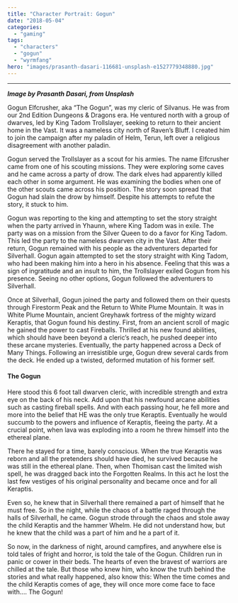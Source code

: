 ```yaml
---
title: "Character Portrait: Gogun"
date: "2018-05-04"
categories: 
  - "gaming"
tags: 
  - "characters"
  - "gogun"
  - "wyrmfang"
hero: "images/prasanth-dasari-116681-unsplash-e1527779348880.jpg"
---
```


* * *

**_Image by Prasanth Dasari, from Unsplash_**

Gogun Elfcrusher, aka “The Gogun”, was my cleric of Silvanus. He was from our 2nd Edition Dungeons & Dragons era. He ventured north with a group of dwarves, led by King Tadom Trollslayer, seeking to return to their ancient home in the Vast. It was a nameless city north of Raven’s Bluff. I created him to join the campaign after my paladin of Helm, Terun, left over a religious disagreement with another paladin.

Gogun served the Trollslayer as a scout for his armies. The name Elfcrusher came from one of his scouting missions. They were exploring some caves and he came across a party of drow. The dark elves had apparently killed each other in some argument. He was examining the bodies when one of the other scouts came across his position. The story soon spread that Gogun had slain the drow by himself. Despite his attempts to refute the story, it stuck to him.

Gogun was reporting to the king and attempting to set the story straight when the party arrived in Yhaunn, where King Tadom was in exile. The party was on a mission from the Silver Queen to do a favor for King Tadom. This led the party to the nameless dwarven city in the Vast. After their return, Gogun remained with his people as the adventurers departed for Silverhall. Gogun again attempted to set the story straight with King Tadom, who had been making him into a hero in his absence. Feeling that this was a sign of ingratitude and an insult to him, the Trollslayer exiled Gogun from his presence. Seeing no other options, Gogun followed the adventurers to Silverhall.

Once at Silverhall, Gogun joined the party and followed them on their quests through Firestorm Peak and the Return to White Plume Mountain. It was in White Plume Mountain, ancient Greyhawk fortress of the mighty wizard Keraptis, that Gogun found his destiny. First, from an ancient scroll of magic he gained the power to cast Fireballs. Thrilled at his new found abilities, which should have been beyond a cleric’s reach, he pushed deeper into these arcane mysteries. Eventually, the party happened across a Deck of Many Things. Following an irresistible urge, Gogun drew several cards from the deck. He ended up a twisted, deformed mutation of his former self.

#### The Gogun

Here stood this 6 foot tall dwarven cleric, with incredible strength and extra eye on the back of his neck. Add upon that his newfound arcane abilities such as casting fireball spells. And with each passing hour, he fell more and more into the belief that HE was the only true Keraptis. Eventually he would succumb to the powers and influence of Keraptis, fleeing the party. At a crucial point, when lava was exploding into a room he threw himself into the ethereal plane.

There he stayed for a time, barely conscious. When the true Keraptis was reborn and all the pretenders should have died, he survived because he was still in the ethereal plane. Then, when Thomisan cast the limited wish spell, he was dragged back into the Forgotten Realms. In this act he lost the last few vestiges of his original personality and became once and for all Keraptis.

Even so, he knew that in Silverhall there remained a part of himself that he must free. So in the night, while the chaos of a battle raged through the halls of Silverhall, he came. Gogun strode through the chaos and stole away the child Keraptis and the hammer Whelm. He did not understand how, but he knew that the child was a part of him and he a part of it.

So now, in the darkness of night, around campfires, and anywhere else is told tales of fright and horror, is told the tale of the Gogun. Children run in panic or cower in their beds. The hearts of even the bravest of warriors are chilled at the tale. But those who knew him, who know the truth behind the stories and what really happened, also know this: When the time comes and the child Keraptis comes of age, they will once more come face to face with…. The Gogun!
